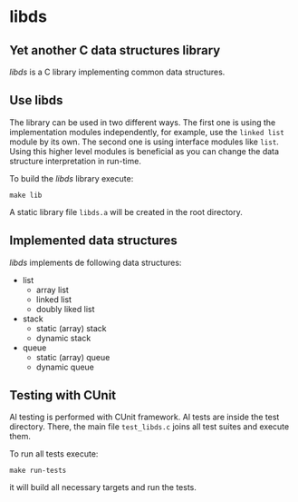 # libds

## Yet another C data structures library

*libds* is a C library implementing common data structures.

## Use libds

The library can be used in two different ways. The first one is using
the implementation modules independently, for example, use the `linked
list` module by its own. The second one is using interface modules like
`list`. Using this higher level modules is beneficial as you can
change the data structure interpretation in run-time.

To build the *libds* library execute:
```
make lib
```
A static library file `libds.a` will be created in the root
directory.

## Implemented data structures

*libds* implements de following data structures:
- list
  - array list
  - linked list
  - doubly liked list
- stack
  - static (array) stack
  - dynamic stack
- queue
  - static (array) queue
  - dynamic queue

## Testing with CUnit

Al testing is performed with CUnit framework. Al tests are inside the
test directory. There, the main file `test_libds.c` joins all test
suites and execute them.

To run all tests execute:
```
make run-tests
```
it will build all necessary targets and run the tests.
